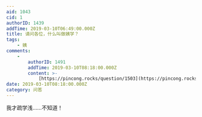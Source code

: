 ```yaml
---
aid: 1043
cid: 1
authorID: 1439
addTime: 2019-03-10T06:49:00.000Z
title: 请问各位，什么叫做姨学？
tags:
    - 姨
comments:
    -
        authorID: 1491
        addTime: 2019-03-10T08:18:00.000Z
        content: >-
            [https://pincong.rocks/question/1503](https://pincong.rocks/question/1503)
date: 2019-03-10T08:18:00.000Z
category: 问答
---
```


我才疏学浅……不知道！
